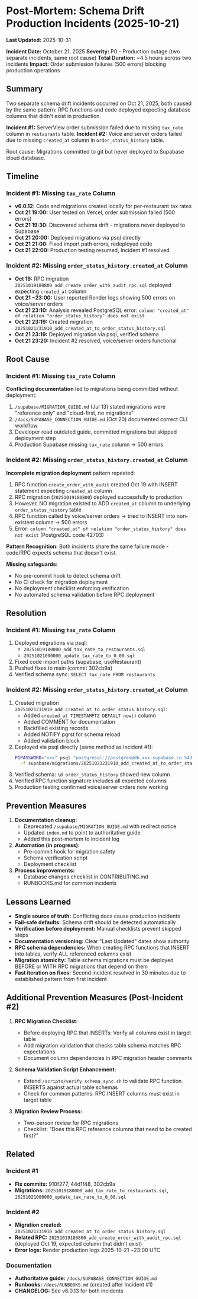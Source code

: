 # Post-Mortem: Schema Drift Production Incidents (2025-10-21)

**Last Updated:** 2025-10-31

**Incident Date:** October 21, 2025
**Severity:** P0 - Production outage (two separate incidents, same root cause)
**Total Duration:** ~4.5 hours across two incidents
**Impact:** Order submission failures (500 errors) blocking production operations

## Summary
Two separate schema drift incidents occurred on Oct 21, 2025, both caused by the same pattern: RPC functions and code deployed expecting database columns that didn't exist in production.

**Incident #1:** ServerView order submission failed due to missing `tax_rate` column in `restaurants` table.
**Incident #2:** Voice and server orders failed due to missing `created_at` column in `order_status_history` table.

Root cause: Migrations committed to git but never deployed to Supabase cloud database.

## Timeline

### Incident #1: Missing `tax_rate` Column
- **v6.0.12:** Code and migrations created locally for per-restaurant tax rates
- **Oct 21 19:00:** User tested on Vercel, order submission failed (500 errors)
- **Oct 21 19:30:** Discovered schema drift - migrations never deployed to Supabase
- **Oct 21 20:00:** Deployed migrations via psql directly
- **Oct 21 21:00:** Fixed import path errors, redeployed code
- **Oct 21 22:00:** Production testing resumed, Incident #1 resolved

### Incident #2: Missing `order_status_history.created_at` Column
- **Oct 19:** RPC migration `20251019180800_add_create_order_with_audit_rpc.sql` deployed expecting `created_at` column
- **Oct 21 ~23:00:** User reported Render logs showing 500 errors on voice/server orders
- **Oct 21 23:10:** Analysis revealed PostgreSQL error: `column "created_at" of relation "order_status_history" does not exist`
- **Oct 21 23:19:** Created migration `20251021231910_add_created_at_to_order_status_history.sql`
- **Oct 21 23:19:** Deployed migration via psql, verified schema
- **Oct 21 23:20:** Incident #2 resolved, voice/server orders functional

## Root Cause

### Incident #1: Missing `tax_rate` Column
**Conflicting documentation** led to migrations being committed without deployment:

1. `/supabase/MIGRATION_GUIDE.md` (Jul 13) stated migrations were "reference only" and "cloud-first, no migrations"
2. `/docs/SUPABASE_CONNECTION_GUIDE.md` (Oct 20) documented correct CLI workflow
3. Developer read outdated guide, committed migrations but skipped deployment step
4. Production Supabase missing `tax_rate` column → 500 errors

### Incident #2: Missing `order_status_history.created_at` Column
**Incomplete migration deployment** pattern repeated:

1. RPC function `create_order_with_audit` created Oct 19 with INSERT statement expecting `created_at` column
2. RPC migration (`20251019180800`) deployed successfully to production
3. However, NO migration existed to ADD `created_at` column to underlying `order_status_history` table
4. RPC function called by voice/server orders → tried to INSERT into non-existent column → 500 errors
5. Error: `column "created_at" of relation "order_status_history" does not exist` (PostgreSQL code 42703)

**Pattern Recognition:** Both incidents share the same failure mode - code/RPC expects schema that doesn't exist.

**Missing safeguards:**
- No pre-commit hook to detect schema drift
- No CI check for migration deployment
- No deployment checklist enforcing verification
- No automated schema validation before RPC deployment

## Resolution

### Incident #1: Missing `tax_rate` Column
1. Deployed migrations via psql:
   - `20251019180000_add_tax_rate_to_restaurants.sql`
   - `20251021000000_update_tax_rate_to_0_08.sql`
2. Fixed code import paths (supabase, useRestaurant)
3. Pushed fixes to main (commit 302cb9a)
4. Verified schema sync: `SELECT tax_rate FROM restaurants`

### Incident #2: Missing `order_status_history.created_at` Column
1. Created migration `20251021231910_add_created_at_to_order_status_history.sql`:
   - Added `created_at TIMESTAMPTZ DEFAULT now()` column
   - Added COMMENT for documentation
   - Backfilled existing records
   - Added NOTIFY pgrst for schema reload
   - Added validation block
2. Deployed via psql directly (same method as Incident #1):
   ```bash
   PGPASSWORD="xxx" psql "postgresql://postgres@db.xxx.supabase.co:5432/postgres" \
     -f supabase/migrations/20251021231910_add_created_at_to_order_status_history.sql
   ```
3. Verified schema: `\d order_status_history` showed new column
4. Verified RPC function signature includes all expected columns
5. Production testing confirmed voice/server orders now working

## Prevention Measures
1. **Documentation cleanup:**
   - Deprecated `/supabase/MIGRATION_GUIDE.md` with redirect notice
   - Updated `index.md` to point to authoritative guide
   - Added this post-mortem to incident log
2. **Automation (in progress):**
   - Pre-commit hook for migration safety
   - Schema verification script
   - Deployment checklist
3. **Process improvements:**
   - Database changes checklist in CONTRIBUTING.md
   - RUNBOOKS.md for common incidents

## Lessons Learned
- **Single source of truth:** Conflicting docs cause production incidents
- **Fail-safe defaults:** Schema drift should be detected automatically
- **Verification before deployment:** Manual checklists prevent skipped steps
- **Documentation versioning:** Clear "Last Updated" dates show authority
- **RPC schema dependencies:** When creating RPC functions that INSERT into tables, verify ALL referenced columns exist
- **Migration atomicity:** Table schema migrations must be deployed BEFORE or WITH RPC migrations that depend on them
- **Fast iteration on fixes:** Second incident resolved in 30 minutes due to established pattern from first incident

## Additional Prevention Measures (Post-Incident #2)
1. **RPC Migration Checklist:**
   - Before deploying RPC that INSERTs: Verify all columns exist in target table
   - Add migration validation that checks table schema matches RPC expectations
   - Document column dependencies in RPC migration header comments

2. **Schema Validation Script Enhancement:**
   - Extend `/scripts/verify_schema_sync.sh` to validate RPC function INSERTS against actual table schemas
   - Check for common patterns: RPC INSERT columns must exist in target table

3. **Migration Review Process:**
   - Two-person review for RPC migrations
   - Checklist: "Does this RPC reference columns that need to be created first?"

## Related

### Incident #1
- **Fix commits:** 910f277, 44d1f48, 302cb9a
- **Migrations:** `20251019180000_add_tax_rate_to_restaurants.sql`, `20251021000000_update_tax_rate_to_0_08.sql`

### Incident #2
- **Migration created:** `20251021231910_add_created_at_to_order_status_history.sql`
- **Related RPC:** `20251019180800_add_create_order_with_audit_rpc.sql` (deployed Oct 19, expected column that didn't exist)
- **Error logs:** Render production logs 2025-10-21 ~23:00 UTC

### Documentation
- **Authoritative guide:** `/docs/SUPABASE_CONNECTION_GUIDE.md`
- **Runbooks:** `/docs/RUNBOOKS.md` (created after Incident #1)
- **CHANGELOG:** See v6.0.13 for both incidents
